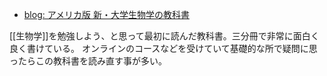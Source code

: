 - [blog: アメリカ版 新・大学生物学の教科書](https://karino2.github.io/2021/06/21/biology_text_bluebacks.html)

[[生物学]]を勉強しよう、と思って最初に読んだ教科書。三分冊で非常に面白く良く書けている。
オンラインのコースなどを受けていて基礎的な所で疑問に思ったらこの教科書を読み直す事が多い。